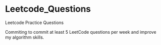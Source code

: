 # Leetcode_Questions
Leetcode Practice Questions

Commiting to commit at least 5 LeetCode questions per week and improve my algorithm skills.
